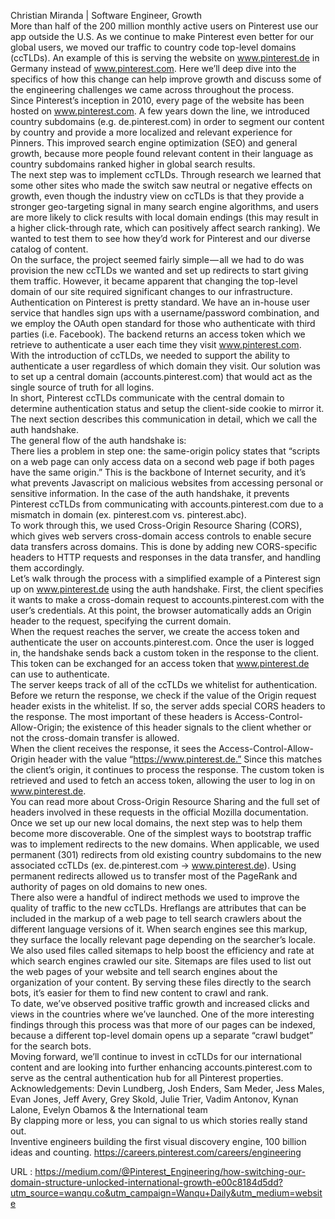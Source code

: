   Christian Miranda | Software Engineer, Growth  
    More than half of the 200 million monthly active users on Pinterest use our app outside the U.S. As we continue to make Pinterest even better for our global users, we moved our traffic to country code top-level domains (ccTLDs). An example of this is serving the website on www.pinterest.de in Germany instead of www.pinterest.com. Here we’ll deep dive into the specifics of how this change can help improve growth and discuss some of the engineering challenges we came across throughout the process.  
    Since Pinterest’s inception in 2010, every page of the website has been hosted on www.pinterest.com. A few years down the line, we introduced country subdomains (e.g. de.pinterest.com) in order to segment our content by country and provide a more localized and relevant experience for Pinners. This improved search engine optimization (SEO) and general growth, because more people found relevant content in their language as country subdomains ranked higher in global search results.  
    The next step was to implement ccTLDs. Through research we learned that some other sites who made the switch saw neutral or negative effects on growth, even though the industry view on ccTLDs is that they provide a stronger geo-targeting signal in many search engine algorithms, and users are more likely to click results with local domain endings (this may result in a higher click-through rate, which can positively affect search ranking). We wanted to test them to see how they’d work for Pinterest and our diverse catalog of content.  
    On the surface, the project seemed fairly simple — all we had to do was provision the new ccTLDs we wanted and set up redirects to start giving them traffic. However, it became apparent that changing the top-level domain of our site required significant changes to our infrastructure.  
    Authentication on Pinterest is pretty standard. We have an in-house user service that handles sign ups with a username/password combination, and we employ the OAuth open standard for those who authenticate with third parties (i.e. Facebook). The backend returns an access token which we retrieve to authenticate a user each time they visit www.pinterest.com.  
    With the introduction of ccTLDs, we needed to support the ability to authenticate a user regardless of which domain they visit. Our solution was to set up a central domain (accounts.pinterest.com) that would act as the single source of truth for all logins.  
    In short, Pinterest ccTLDs communicate with the central domain to determine authentication status and setup the client-side cookie to mirror it. The next section describes this communication in detail, which we call the auth handshake.  
    The general flow of the auth handshake is:  
    There lies a problem in step one: the same-origin policy states that “scripts on a web page can only access data on a second web page if both pages have the same origin.” This is the backbone of Internet security, and it’s what prevents Javascript on malicious websites from accessing personal or sensitive information. In the case of the auth handshake, it prevents Pinterest ccTLDs from communicating with accounts.pinterest.com due to a mismatch in domain (ex. pinterest.com vs. pinterest.abc).  
    To work through this, we used Cross-Origin Resource Sharing (CORS), which gives web servers cross-domain access controls to enable secure data transfers across domains. This is done by adding new CORS-specific headers to HTTP requests and responses in the data transfer, and handling them accordingly.  
    Let’s walk through the process with a simplified example of a Pinterest sign up on www.pinterest.de using the auth handshake. First, the client specifies it wants to make a cross-domain request to accounts.pinterest.com with the user’s credentials. At this point, the browser automatically adds an Origin header to the request, specifying the current domain.  
    When the request reaches the server, we create the access token and authenticate the user on accounts.pinterest.com. Once the user is logged in, the handshake sends back a custom token in the response to the client. This token can be exchanged for an access token that www.pinterest.de can use to authenticate.  
    The server keeps track of all of the ccTLDs we whitelist for authentication. Before we return the response, we check if the value of the Origin request header exists in the whitelist. If so, the server adds special CORS headers to the response. The most important of these headers is Access-Control-Allow-Origin; the existence of this header signals to the client whether or not the cross-domain transfer is allowed.  
    When the client receives the response, it sees the Access-Control-Allow-Origin header with the value “https://www.pinterest.de.” Since this matches the client’s origin, it continues to process the response. The custom token is retrieved and used to fetch an access token, allowing the user to log in on www.pinterest.de.  
    You can read more about Cross-Origin Resource Sharing and the full set of headers involved in these requests in the official Mozilla documentation.  
    Once we set up our new local domains, the next step was to help them become more discoverable. One of the simplest ways to bootstrap traffic was to implement redirects to the new domains. When applicable, we used permanent (301) redirects from old existing country subdomains to the new associated ccTLDs (ex. de.pinterest.com → www.pinterest.de). Using permanent redirects allowed us to transfer most of the PageRank and authority of pages on old domains to new ones.  
    There also were a handful of indirect methods we used to improve the quality of traffic to the new ccTLDs. Hreflangs are attributes that can be included in the markup of a web page to tell search crawlers about the different language versions of it. When search engines see this markup, they surface the locally relevant page depending on the searcher’s locale. We also used files called sitemaps to help boost the efficiency and rate at which search engines crawled our site. Sitemaps are files used to list out the web pages of your website and tell search engines about the organization of your content. By serving these files directly to the search bots, it’s easier for them to find new content to crawl and rank.  
    To date, we’ve observed positive traffic growth and increased clicks and views in the countries where we’ve launched. One of the more interesting findings through this process was that more of our pages can be indexed, because a different top-level domain opens up a separate “crawl budget” for the search bots.  
    Moving forward, we’ll continue to invest in ccTLDs for our international content and are looking into further enhancing accounts.pinterest.com to serve as the central authentication hub for all Pinterest properties.  
    Acknowledgements: Devin Lundberg, Josh Enders, Sam Meder, Jess Males, Evan Jones, Jeff Avery, Grey Skold, Julie Trier, Vadim Antonov, Kynan Lalone, Evelyn Obamos & the International team  
    By clapping more or less, you can signal to us which stories really stand out.  
    Inventive engineers building the first visual discovery engine, 100 billion ideas and counting. https://careers.pinterest.com/careers/engineering  
    
  URL : https://medium.com/@Pinterest_Engineering/how-switching-our-domain-structure-unlocked-international-growth-e00c8184d5dd?utm_source=wanqu.co&utm_campaign=Wanqu+Daily&utm_medium=website